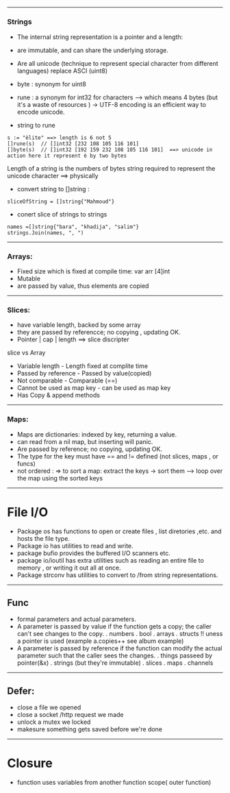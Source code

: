 ## 

----------------------------
### Strings
- The internal string representation is a pointer and a length:
- are immutable, and can share the underlying storage.
- Are all unicode (technique to represent special character from different languages) replace ASCI (uint8)
- byte : synonym for uint8
- rune : a synonym for int32 for characters --> which means 4 bytes (but it's a waste of resources ) -> UTF-8 encoding is an efficient way to encode unicode.


- string to rune
```
s := "èlite" ==> length is 6 not 5
[]rune(s)  // []int32 [232 108 105 116 101]
[]byte(s)  // []int32 [192 159 232 108 105 116 101]  ==> unicode in action here it represent è by two bytes

```
Length of a string is the numbers of bytes string required to represent the unicode character  ==> physically 

- convert string to []string : 
```
sliceOfString = []string{"Mahmoud"}
```
-  conert slice of strings to strings 
```
names =[]string{"bara", "khadija", "salim"}
strings.Join(names, ", ")
```
-------------------------
### Arrays: 
- Fixed size which is fixed at compile time: var arr [4]int
- Mutable
- are passed by value, thus elements are copied 

-------------------------
### Slices: 
- have variable length, backed by some array
- they are passed by referencce; no copying , updating OK.
- Pointer | cap | length ==> slice discripter


slice				vs					Array
- Variable length			- Length fixed at complite time
- Passed by reference		- Passed by value(copied)
- Not comparable			- Comparable (==)
- Cannot be used as map key - can be used as map key
- Has Copy & append methods

-----------------------------
### Maps:
- Maps are dictionaries: indexed by key, returning a value.
- can read from a nil map, but inserting will panic.
- Are passed by reference; no copying, updating OK.
- The type for the key must have == and != defined (not slices, maps , or funcs)
- not ordered : => to sort a map: extract the keys -> sort them --> loop over the map using the sorted keys

------------------------------
# File I/O
- Package os has functions to open or create files , list diretories ,etc. and hosts the file type.
- Package io has utilities to read and write.
- package bufio provides the buffered I/O scanners etc.
- package io/ioutil has extra utilities such as reading an entire file to memory , or writing it out all at once.
- Package strconv has utilities to convert to /from string representations. 



-------------------------------
## Func
- formal parameters and actual parameters.
- A parameter is passed by value if the function gets a copy; the caller can't see changes to the copy.
	. numbers
	. bool
	. arrays
	. structs !! uness a pointer is used (example a.copies++ see album example)
- A parameter is passed by reference if the function can modify the actual parameter such that the caller sees the changes.
	. things passeed by pointer(&x)
	. strings (but they're immutable)
	. slices
	. maps
	. channels

-------------------------------------
## Defer:
- close a file we opened
- close a socket /http request we made
- unlock a mutex we locked
- makesure something gets saved before we're done
-------------------------------------
# Closure
- function uses variables from another function scope( outer function)
